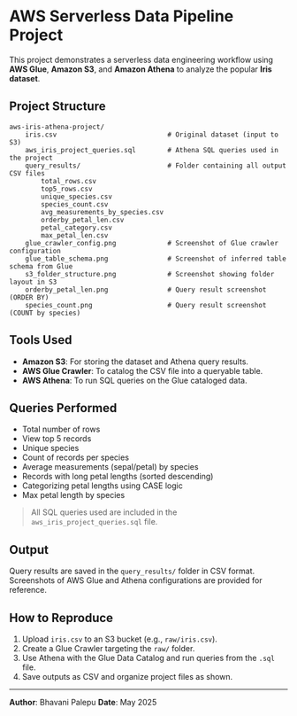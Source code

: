 # AWS Serverless Data Pipeline Project

This project demonstrates a serverless data engineering workflow using **AWS Glue**, **Amazon S3**, and **Amazon Athena** to analyze the popular **Iris dataset**.

## Project Structure

```
aws-iris-athena-project/
    iris.csv                            # Original dataset (input to S3)
    aws_iris_project_queries.sql        # Athena SQL queries used in the project
    query_results/                      # Folder containing all output CSV files
        total_rows.csv
        top5_rows.csv
        unique_species.csv
        species_count.csv
        avg_measurements_by_species.csv
        orderby_petal_len.csv
        petal_category.csv
        max_petal_len.csv
    glue_crawler_config.png             # Screenshot of Glue crawler configuration
    glue_table_schema.png               # Screenshot of inferred table schema from Glue
    s3_folder_structure.png             # Screenshot showing folder layout in S3
    orderby_petal_len.png               # Query result screenshot (ORDER BY)
    species_count.png                   # Query result screenshot (COUNT by species)
```

## Tools Used

- **Amazon S3**: For storing the dataset and Athena query results.
- **AWS Glue Crawler**: To catalog the CSV file into a queryable table.
- **AWS Athena**: To run SQL queries on the Glue cataloged data.

## Queries Performed

- Total number of rows
- View top 5 records
- Unique species
- Count of records per species
- Average measurements (sepal/petal) by species
- Records with long petal lengths (sorted descending)
- Categorizing petal lengths using CASE logic
- Max petal length by species

> All SQL queries used are included in the `aws_iris_project_queries.sql` file.

## Output

Query results are saved in the `query_results/` folder in CSV format. Screenshots of AWS Glue and Athena configurations are provided for reference.

## How to Reproduce

1. Upload `iris.csv` to an S3 bucket (e.g., `raw/iris.csv`).
2. Create a Glue Crawler targeting the `raw/` folder.
3. Use Athena with the Glue Data Catalog and run queries from the `.sql` file.
4. Save outputs as CSV and organize project files as shown.

---

**Author**: Bhavani Palepu 
**Date**: May 2025
